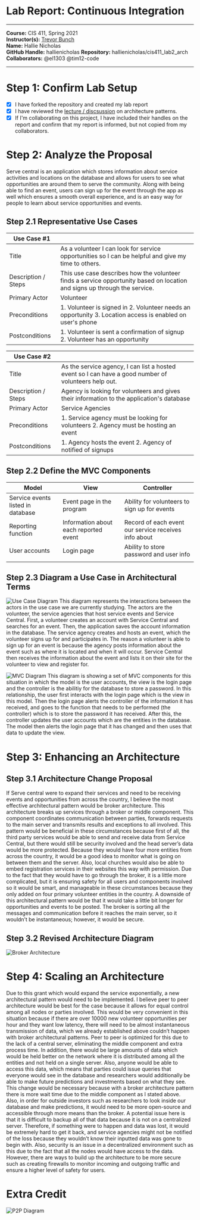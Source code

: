 # Lab Report: Continuous Integration
___
**Course:** CIS 411, Spring 2021  
**Instructor(s):** [Trevor Bunch](https://github.com/trevordbunch)  
**Name:** Hallie Nicholas  
**GitHub Handle:** hallienicholas
**Repository:**  hallienicholas/cis411_lab2_arch   
**Collaborators:** @el1303 @tim12-code
___

# Step 1: Confirm Lab Setup
- [x] I have forked the repository and created my lab report
- [x] I have reviewed the [lecture / discsussion](../assets/04p1_SolutionArchitectures.pdf) on architecture patterns.
- [x] If I'm collaborating on this project, I have included their handles on the report and confirm that my report is informed, but not copied from my collaborators.

# Step 2: Analyze the Proposal
Serve central is an application which stores information about service activities and locations on the database and allows for users to see what opportunities are around them to serve the community. Along with being able to find an event, users can sign up for the event through the app as well which ensures a smooth overall experience, and is an easy way for people to learn about service opportunities and events.

## Step 2.1 Representative Use Cases  

| Use Case #1 | |
|---|---|
| Title | As a volunteer I can look for service opportunities so I can be helpful and give my time to others.|
| Description / Steps | This use case describes how the volunteer finds a service opportunity based on location and signs up through the service.|
| Primary Actor | Volunteer|
| Preconditions | 1. Volunteer is signed in 2. Volunteer needs an opportunity 3. Location access is enabled on user's phone|
| Postconditions | 1. Volunteer is sent a confirmation of signup 2. Volunteer has an opportunity|

| Use Case #2 | |
|---|---|
| Title | As the service agency, I can list a hosted event so I can have a good number of volunteers help out. |
| Description / Steps | Agency is looking for volunteers and gives their information to the application's database|
| Primary Actor | Service Agencies |
| Preconditions | 1. Service agency must be looking for volunteers 2. Agency must be hosting an event|
| Postconditions | 1. Agency hosts the event 2. Agency of notified of signups|

## Step 2.2 Define the MVC Components

| Model | View | Controller |
|---|---|---|
| Service events listed in database | Event page in the program | Ability for volunteers to sign up for events|
| Reporting function | Information about each reported event | Record of each event our service receives info about |
| User accounts | Login page | Ability to store password and user info |
|  |  |  |

## Step 2.3 Diagram a Use Case in Architectural Terms
![Use Case Diagram](Documents/../../assets/use_cases.png)
This diagram represents the interactions between the actors in the use case we are currently studying. The actors are the volunteer, the service agencies that host service events and Service Central. First, a volunteer creates an account with Service Central and searches for an event. Then, the application saves the account information in the database. The service agency creates and hosts an event, which the volunteer signs up for and participates in. The reason a volunteer is able to sign up for an event is because the agency posts information about the event such as where it is located and when it will occur. Service Central then receives the information about the event and lists it on their site for the volunteer to view and register for.

![MVC Diagram](Documents/../../assets/mvc_diagram.png)
This diagram is showing a set of MVC components for this situation in which the model is the user accounts, the view is the login page and the controller is the abilitiy for the database to store a password. In this relationship, the user first interacts with the login page which is the view in this model. Then the login page alerts the controller of the information it has received, and goes to the function that needs to be performed (the controller) which is to store the password it has received. After this, the controller updates the user accounts which are the entities in the database. The model then alerts the login page that it has changed and then uses that data to update the view.
# Step 3: Enhancing an Architecture
## Step 3.1 Architecture Change Proposal
If Serve central were to expand their services and need to be receiving events and opportunities from across the country, I believe the most effective architectural pattern would be broker architecture. This architecture breaks up services through a broker or middle component. This component coordinates communication between parties, forwards requests to the main server and transmits results and exceptions to all involved. This pattern would be beneficial in these circumstances because first of all, the third party services would be able to send and receive data from Service Central, but there would still be security involved and the head server’s data would be more protected. Because they would have four more entities from across the country, it would be a good idea to monitor what is going on between them and the server. Also, local churches would also be able to embed registration services in their websites this way with permission. Due to the fact that they would have to go through the broker, it is a little more complicated, but it is ensuring safety for all users and components involved so it would be smart, and manageable in these circumstances because they only added on four primary volunteer entities in the country. A downside of this architectural pattern would be that it would take a little bit longer for opportunities and events to be posted. The broker is sorting all the messages and communication before it reaches the main server, so it wouldn’t be instantaneous; however, it would be secure.

## Step 3.2 Revised Architecture Diagram
![Broker Architecture](Documents/../../assets/broker_arch.png)

# Step 4: Scaling an Architecture
Due to this grant which would expand the service exponentially, a new architectural pattern would need to be implemented. I believe peer to peer architecture would be best for the case because it allows for equal control among all nodes or parties involved. This would be very convenient in this situation because if there are over 10000 new volunteer opportunities per hour and they want low latency, there will need to be almost instantaneous transmission of data, which we already established above couldn’t happen with broker architectural patterns. Peer to peer is optimized for this due to the lack of a central server, eliminating the middle component and extra process time. In addition, there would be large amounts of data which would be held better on the network where it is distributed among all the entities and not held on a single server. Also, anyone would be able to access this data, which means that parties could issue queries that everyone would see in the database and researchers would additionally be able to make future predictions and investments based on what they see. This change would be necessary because with a broker architecture pattern there is more wait time due to the middle component as I stated above. Also, in order for outside investors such as researchers to look inside our database and make predictions, it would need to be more open-source and accessible through more means than the broker. A potential issue here is that it is difficult to backup all of that data because it is not on a centralized server. Therefore, if something were to happen and data was lost, it would be extremely hard to get it back, and service agencies might not be notified of the loss because they wouldn’t know their inputted data was gone to begin with. Also, security is an issue in a decentralized environment such as this due to the fact that all the nodes would have access to the data. However, there are ways to build up the architecture to be more secure such as creating firewalls to monitor incoming and outgoing traffic and ensure a higher level of safety for users.

# Extra Credit
![P2P Diagram](Documents/../../assets/p2p_arch.png)